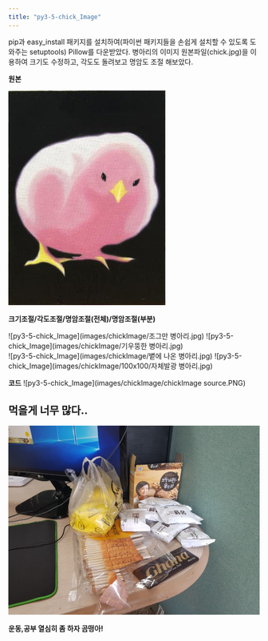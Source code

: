 ```yaml
---
title: "py3-5-chick_Image"
---
```

pip과 easy_install 패키지를 설치하여(파이썬 패키지들을 손쉽게 설치할 수 있도록 도와주는 setuptools) 
Pillow를 다운받았다.
병아리의 이미지 원본파일(chick.jpg)을 이용하여 크기도 수정하고, 각도도 돌려보고 명암도 조절 해보았다.

**원본**

![py3-5-chick_Image](images/chickImage/chick.jpg)

**크기조절/각도조절/명암조절(전체)/명암조절(부분)**

![py3-5-chick_Image](images/chickImage/조그만 병아리.jpg)
![py3-5-chick_Image](images/chickImage/기우뚱한 병아리.jpg)    
![py3-5-chick_Image](images/chickImage/볕에 나온 병아리.jpg)
![py3-5-chick_Image](images/chickImage/100x100/자체발광 병아리.jpg)

**코드**
![py3-5-chick_Image](images/chickImage/chickImage source.PNG)


## 먹을게 너무 많다..
![py3-5-chick_Image](images/Image2.jpg)

**운동,공부 열심히 좀 하자 곰떵아!**